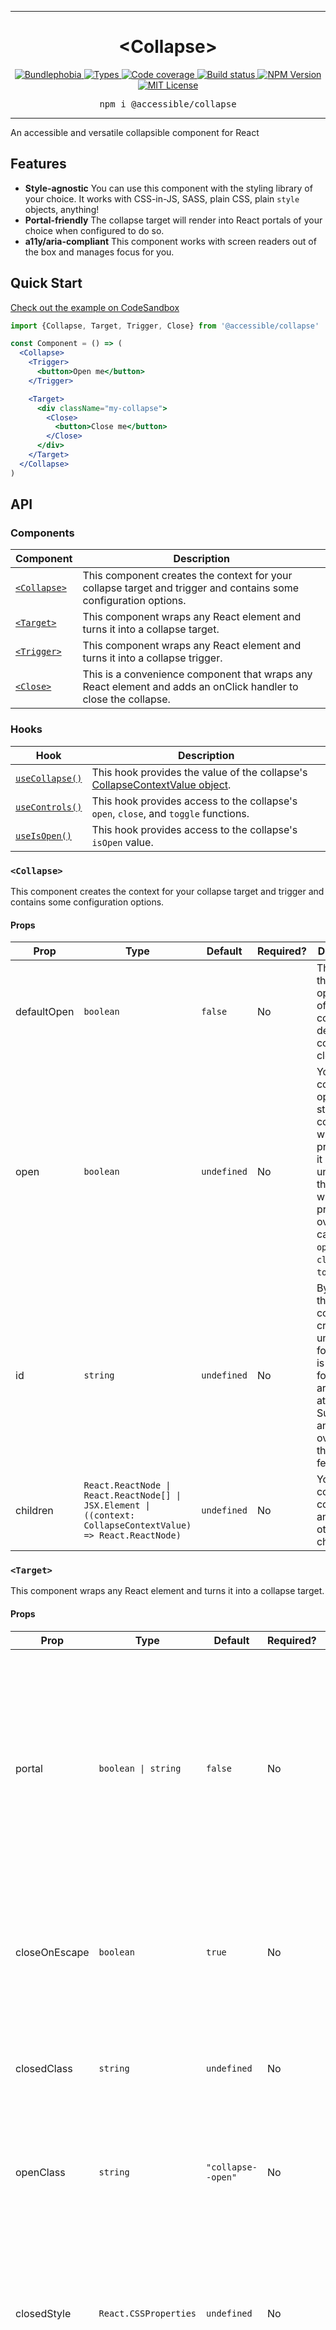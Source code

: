 <hr>
<div align="center">
  <h1 align="center">
    &lt;Collapse&gt;
  </h1>
</div>

<p align="center">
  <a href="https://bundlephobia.com/result?p=@accessible/collapse">
    <img alt="Bundlephobia" src="https://img.shields.io/bundlephobia/minzip/@accessible/collapse?style=for-the-badge&labelColor=24292e">
  </a>
  <a aria-label="Types" href="https://www.npmjs.com/package/@accessible/collapse">
    <img alt="Types" src="https://img.shields.io/npm/types/@accessible/collapse?style=for-the-badge&labelColor=24292e">
  </a>
  <a aria-label="Code coverage report" href="https://codecov.io/gh/accessible-ui/collapse">
    <img alt="Code coverage" src="https://img.shields.io/codecov/c/gh/accessible-ui/collapse?style=for-the-badge&labelColor=24292e">
  </a>
  <a aria-label="Build status" href="https://travis-ci.org/accessible-ui/collapse">
    <img alt="Build status" src="https://img.shields.io/travis/accessible-ui/collapse?style=for-the-badge&labelColor=24292e">
  </a>
  <a aria-label="NPM version" href="https://www.npmjs.com/package/@accessible/collapse">
    <img alt="NPM Version" src="https://img.shields.io/npm/v/@accessible/collapse?style=for-the-badge&labelColor=24292e">
  </a>
  <a aria-label="License" href="https://jaredlunde.mit-license.org/">
    <img alt="MIT License" src="https://img.shields.io/npm/l/@accessible/collapse?style=for-the-badge&labelColor=24292e">
  </a>
</p>

<pre align="center">npm i @accessible/collapse</pre>
<hr>

An accessible and versatile collapsible component for React

## Features

- **Style-agnostic** You can use this component with the styling library of your choice. It
  works with CSS-in-JS, SASS, plain CSS, plain `style` objects, anything!
- **Portal-friendly** The collapse target will render into React portals of your choice when configured
  to do so.
- **a11y/aria-compliant** This component works with screen readers out of the box and manages
  focus for you.

## Quick Start

[Check out the example on CodeSandbox](https://codesandbox.io/s/accessiblecollapse-example-8pkd2)

```jsx harmony
import {Collapse, Target, Trigger, Close} from '@accessible/collapse'

const Component = () => (
  <Collapse>
    <Trigger>
      <button>Open me</button>
    </Trigger>

    <Target>
      <div className="my-collapse">
        <Close>
          <button>Close me</button>
        </Close>
      </div>
    </Target>
  </Collapse>
)
```

## API

### Components

| Component                 | Description                                                                                                      |
| ------------------------- | ---------------------------------------------------------------------------------------------------------------- |
| [`<Collapse>`](#collapse) | This component creates the context for your collapse target and trigger and contains some configuration options. |
| [`<Target>`](#target)     | This component wraps any React element and turns it into a collapse target.                                      |
| [`<Trigger>`](#trigger)   | This component wraps any React element and turns it into a collapse trigger.                                     |
| [`<Close>`](#close)       | This is a convenience component that wraps any React element and adds an onClick handler to close the collapse.  |  |

### Hooks

| Hook                            | Description                                                                                          |
| ------------------------------- | ---------------------------------------------------------------------------------------------------- |
| [`useCollapse()`](#usecollapse) | This hook provides the value of the collapse's [CollapseContextValue object](#collapsecontextvalue). |
| [`useControls()`](#usecontrols) | This hook provides access to the collapse's `open`, `close`, and `toggle` functions.                 |
| [`useIsOpen()`](#useisopen)     | This hook provides access to the collapse's `isOpen` value.                                          |

### `<Collapse>`

This component creates the context for your collapse target and trigger and contains some
configuration options.

#### Props

| Prop        | Type                                                                                                                                 | Default     | Required? | Description                                                                                                                                                                          |
| ----------- | ------------------------------------------------------------------------------------------------------------------------------------ | ----------- | --------- | ------------------------------------------------------------------------------------------------------------------------------------------------------------------------------------ |
| defaultOpen | `boolean`                                                                                                                            | `false`     | No        | This sets the default open state of the collapse. By default the collapse is closed.                                                                                                 |
| open        | `boolean`                                                                                                                            | `undefined` | No        | You can control the open/closed state of the collapse with this prop. When it isn't undefined, this value will take precedence over any calls to `open()`, `close()`, or `toggle()`. |
| id          | `string`                                                                                                                             | `undefined` | No        | By default this component creates a unique id for you, as it is required for certain aria attributes. Supplying an id here overrides the auto id feature.                            |
| children    | <code>React.ReactNode &#124; React.ReactNode[] &#124; JSX.Element &#124; ((context: CollapseContextValue) => React.ReactNode)</code> | `undefined` | No        | Your collapse contents and any other children.                                                                                                                                       |

### `<Target>`

This component wraps any React element and turns it into a collapse target.

#### Props

| Prop          | Type                                | Default            | Required? | Description                                                                                                                                                                                                       |
| ------------- | ----------------------------------- | ------------------ | --------- | ----------------------------------------------------------------------------------------------------------------------------------------------------------------------------------------------------------------- |
| portal        | <code>boolean &#124; string </code> | `false`            | No        | When `true` this will render the collapse into a React portal with the id `#portals`. You can render it into any portal by providing its query selector here, e.g. `#foobar`, `[data-portal=true]`, or `.foobar`. |
| closeOnEscape | `boolean`                           | `true`             | No        | By default the collapse will close when the `Escape` key is pressed. You can turn this off by providing `false` here.                                                                                             |
| closedClass   | `string`                            | `undefined`        | No        | This class name will be applied to the child element when the collapse is `closed`.                                                                                                                               |
| openClass     | `string`                            | `"collapse--open"` | No        | This class name will be applied to the child element when the collapse is `open`.                                                                                                                                 |
| closedStyle   | `React.CSSProperties`               | `undefined`        | No        | These styles will be applied to the child element when the collapse is `closed` in addition to the default styles that set the target's visibility.                                                               |
| openStyle     | `React.CSSProperties`               | `undefined`        | No        | These styles name will be applied to the child element when the collapse is `open` in addition to the default styles that set the target's visibility.                                                            |
| children      | `React.ReactElement`                | `undefined`        | Yes       | The child is cloned by this component and has aria attributes injected into its props as well as the events defined above.                                                                                        |

#### Example

```jsx harmony
<Target>
  <div className="alert">Alert</div>
</Target>

// <div
//   class="alert"
//   aria-collapse="false"
//   id="collapse--12"
//   style="visibility: hidden;"
// >
//   Alert
// </div>
```

### `<Trigger>`

This component wraps any React element and adds an `onClick` handler which toggles the open state
of the collapse target.

#### Props

| Prop        | Type                  | Default     | Required? | Description                                                                                                                |
| ----------- | --------------------- | ----------- | --------- | -------------------------------------------------------------------------------------------------------------------------- |
| closedClass | `string`              | `undefined` | No        | This class name will be applied to the child element when the collapse is `closed`.                                        |
| openClass   | `string`              | `undefined` | No        | This class name will be applied to the child element when the collapse is `open`.                                          |
| closedStyle | `React.CSSProperties` | `undefined` | No        | These styles will be applied to the child element when the collapse is `closed`.                                           |
| openStyle   | `React.CSSProperties` | `undefined` | No        | These styles name will be applied to the child element when the collapse is `open`.                                        |
| children    | `React.ReactElement`  | `undefined` | Yes       | The child is cloned by this component and has aria attributes injected into its props as well as the events defined above. |

```jsx harmony
<Trigger on="click">
  <button className="my-button">Open me!</button>
</Trigger>

// <button
//   class="my-button"
//   aria-controls="collapse--12"
//   aria-expanded="false"
// >
//   Open me!
// </button>
```

### `<Close>`

This is a convenience component that wraps any React element and adds an onClick handler which closes the collapse.

#### Props

| Prop     | Type                 | Default     | Required? | Description                                                                                                                |
| -------- | -------------------- | ----------- | --------- | -------------------------------------------------------------------------------------------------------------------------- |
| children | `React.ReactElement` | `undefined` | Yes       | The child is cloned by this component and has aria attributes injected into its props as well as the events defined above. |

```jsx harmony
<Close>
  <button className="my-button">Close me</button>
</Close>

// <button
//   class="my-button"
//   aria-controls="collapse--12"
//   aria-expanded="false"
// >
//   Close me
// </button>
```

### `useCollapse()`

This hook provides the value of the collapse's [CollapseContextValue object](#collapsecontextvalue)

#### Example

```jsx harmony
const Component = () => {
  const {open, close, toggle, isOpen} = useCollapse()
  return <button onClick={toggle}>Toggle the collapse</button>
}
```

### `CollapseContextValue`

```typescript
interface CollapseContextValue {
  isOpen: boolean
  open: () => void
  close: () => void
  toggle: () => void
  id: string
}
```

### `useControls()`

This hook provides access to the collapse's `open`, `close`, and `toggle` functions

#### Example

```jsx harmony
const Component = () => {
  const {open, close, toggle} = useControls()
  return (
    <Target>
      <div className="my-collapse">
        <button onClick={close}>Close me</button>
      </div>
    </Target>
  )
}
```

### `useIsOpen()`

This hook provides access to the collapse's `isOpen` value

#### Example

```jsx harmony
const Component = () => {
  const isOpen = useIsOpen()
  return (
    <Target>
      <div className="my-collapse">Am I open? {isOpen ? 'Yes' : 'No'}</div>
    </Target>
  )
}
```

## LICENSE

MIT
